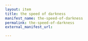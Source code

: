 ```yaml
---
layout: item
title: the speed of darkness
manifest_name: the-speed-of-darkness
permalink: the-speed-of-darkness
external_manifest_url: 

---
```

<!-- Add an essay or interpretive material below this line,
using HTML or markdown.  Do not modify this file above this line -->
